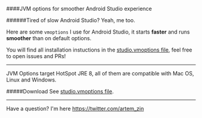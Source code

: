 ####JVM options for smoother Android Studio experience

######Tired of slow Android Studio? 
Yeah, me too.

Here are some `vmoptions` I use for Android Studio, it starts **faster** and runs **smoother** than on default options.

You will find all installation instuctions in the [studio.vmoptions file](studio.vmoptions), feel free to open issues and PRs!

-----------
JVM Options target HotSpot JRE 8, all of them are compatible with Mac OS, Linux and Windows.

#####Download
See [studio.vmoptions file](studio.vmoptions).

------------

Have a question? I'm here https://twitter.com/artem_zin
